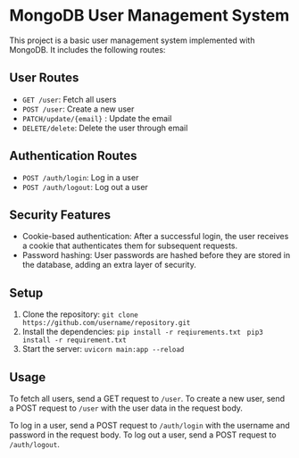 # MongoDB User Management System

This project is a basic user management system implemented with MongoDB. It includes the following routes:

## User Routes

- `GET /user`: Fetch all users
- `POST /user`: Create a new user
- `PATCH/update/{email}` : Update the email
- `DELETE/delete`: Delete the user through email


## Authentication Routes

- `POST /auth/login`: Log in a user
- `POST /auth/logout`: Log out a user

## Security Features

- Cookie-based authentication: After a successful login, the user receives a cookie that authenticates them for subsequent requests.
- Password hashing: User passwords are hashed before they are stored in the database, adding an extra layer of security.

## Setup

1. Clone the repository: `git clone https://github.com/username/repository.git`
2. Install the dependencies: `pip install -r reqiurements.txt`
                            ` pip3 install -r requirement.txt`
3. Start the server: `uvicorn main:app --reload`

## Usage

To fetch all users, send a GET request to `/user`. To create a new user, send a POST request to `/user` with the user data in the request body.

To log in a user, send a POST request to `/auth/login` with the username and password in the request body. To log out a user, send a POST request to `/auth/logout`.
